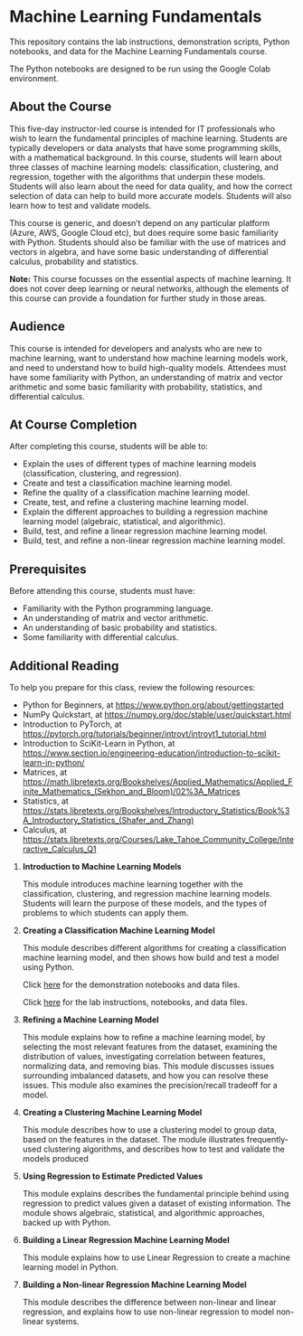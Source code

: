 # Machine Learning Fundamentals

This repository contains the lab instructions, demonstration scripts, Python notebooks, and data for the Machine Learning Fundamentals course.

The Python notebooks are designed to be run using the Google Colab environment.

## About the Course

This five-day instructor-led course is intended for IT professionals who wish to learn the fundamental principles of machine learning. Students are typically developers or data analysts that have some programming skills, with a mathematical background. In this course, students will learn about three classes of machine learning models: classification, clustering, and regression, together with the algorithms that underpin these models.  Students will also learn about the need for data quality, and how the correct selection of data can help to build more accurate models. Students will also learn how to test and validate models.

This course is generic, and doesn’t depend on any particular platform (Azure, AWS, Google Cloud etc), but does require some basic familiarity with Python. Students should also be familiar with the use of matrices and vectors in algebra, and have some basic understanding of differential calculus, probability and statistics.

**Note:** This course focusses on the essential aspects of machine learning. It does not cover deep learning or neural networks, although the elements of this course can provide a foundation for further study in those areas.

## Audience

This course is intended for developers and analysts who are new to machine learning, want to understand how machine learning models work, and need to understand how to build high-quality models. Attendees must have some familiarity with Python, an understanding of matrix and vector arithmetic and some basic familiarity with probability, statistics, and differential calculus. 

## At Course Completion

After completing this course, students will be able to:

- Explain the uses of different types of machine learning models (classification, clustering, and regression).
- Create and test a classification machine learning model.
- Refine the quality of a classification machine learning model.
- Create, test, and refine a clustering machine learning model.
- Explain the different approaches to building a regression machine learning model (algebraic, statistical, and algorithmic).
- Build, test, and refine a linear regression machine learning model.
- Build, test, and refine a non-linear regression machine learning model.

## Prerequisites

Before attending this course, students must have:

- Familiarity with the Python programming language.
- An understanding of matrix and vector arithmetic.
- An understanding of basic probability and statistics.
- Some familiarity with differential calculus.

## Additional Reading

To help you prepare for this class, review the following resources:

- Python for Beginners, at https://www.python.org/about/gettingstarted
- NumPy Quickstart, at https://numpy.org/doc/stable/user/quickstart.html
- Introduction to PyTorch, at https://pytorch.org/tutorials/beginner/introyt/introyt1_tutorial.html
- Introduction to SciKit-Learn in Python, at https://www.section.io/engineering-education/introduction-to-scikit-learn-in-python/
- Matrices, at https://math.libretexts.org/Bookshelves/Applied_Mathematics/Applied_Finite_Mathematics_(Sekhon_and_Bloom)/02%3A_Matrices
- Statistics, at https://stats.libretexts.org/Bookshelves/Introductory_Statistics/Book%3A_Introductory_Statistics_(Shafer_and_Zhang)
- Calculus, at https://stats.libretexts.org/Courses/Lake_Tahoe_Community_College/Interactive_Calculus_Q1

1. **Introduction to Machine Learning Models**

    This module introduces machine learning together with the classification, clustering, and regression machine learning models. Students will learn the purpose of these models, and the types of problems to which students can apply them.

1. **Creating a Classification Machine Learning Model**

    This module describes different algorithms for creating a classification machine learning model, and then shows how build and test a model using Python.

    Click [here](https://github.com/cm-int/machine-learning-fundamentals/tree/main/module_2/Democode) for the demonstration notebooks and data files.

    Click [here](https://github.com/cm-int/machine-learning-fundamentals/tree/main/module_2/Labs) for the lab instructions, notebooks, and data files.

1. **Refining a Machine Learning Model**

    This module explains how to refine a machine learning model, by selecting the most relevant features from the dataset, examining the distribution of values, investigating correlation between features, normalizing data, and removing bias. This module discusses issues surrounding imbalanced datasets, and how you can resolve these issues. This module also examines the precision/recall tradeoff for a model.

1. **Creating a Clustering Machine Learning Model**

    This module describes how to use a clustering model to group data, based on the features in the dataset. The module illustrates frequently-used clustering algorithms, and describes how to test and validate the models produced

1. **Using Regression to Estimate Predicted Values**

    This module explains describes the fundamental principle behind using regression to predict values given a dataset of existing information. The module shows algebraic, statistical, and algorithmic approaches, backed up with Python.

1. **Building a Linear Regression Machine Learning Model**

    This module explains how to use Linear Regression to create a machine learning model in Python.

1. **Building a Non-linear Regression Machine Learning Model**

    This module describes the difference between non-linear and linear regression, and explains how to use non-linear regression to model non-linear systems.

